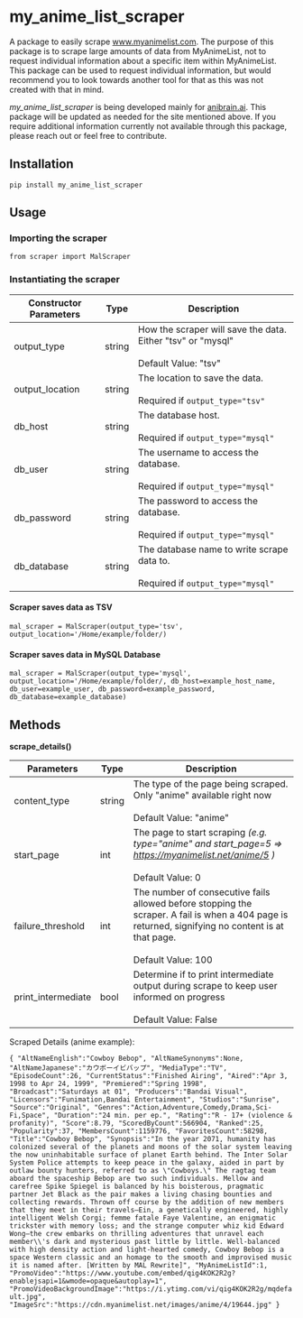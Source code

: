 # my_anime_list_scraper
A package to easily scrape www.myanimelist.com. The purpose of this package is to scrape large amounts of data from MyAnimeList, not to request individual information about a specific item within MyAnimeList. This package can be used to request individual information, but would recommend you to look towards another tool for that as this was not created with that in mind. 

*my_anime_list_scraper* is being developed mainly for [anibrain.ai](anibrain.ai). This package will be updated as needed for the site mentioned above. If you require additional information currently not available through this package, please reach out or feel free to contribute.

## Installation
`pip install my_anime_list_scraper`

## Usage
### Importing the scraper
`from scraper import MalScraper`

### Instantiating the scraper
| Constructor Parameters | Type | Description |
| --- | --- | --- |
| output_type | string | How the scraper will save the data. Either "tsv" or "mysql" <br/><br/> Default Value: "tsv" |
| output_location | string | The location to save the data. <br/><br/> Required if `output_type="tsv"` |
| db_host | string | The database host. <br/><br/> Required if `output_type="mysql"` |
| db_user | string | The username to access the database. <br/><br/> Required if `output_type="mysql"` |
| db_password | string | The password to access the database. <br/><br/> Required if `output_type="mysql"` |
| db_database | string | The database name to write scrape data to. <br/><br/> Required if `output_type="mysql"` |

#### Scraper saves data as TSV
`mal_scraper = MalScraper(output_type='tsv', output_location='/Home/example/folder/)`

#### Scraper saves data in MySQL Database
`mal_scraper = MalScraper(output_type='mysql', output_location='/Home/example/folder/, db_host=example_host_name, db_user=example_user, db_password=example_password, db_database=example_database)`

## Methods

**scrape_details()**

| Parameters | Type | Description |
| --- | --- | --- |
| content_type | string | The type of the page being scraped. <br/> Only "anime" available right now <br/><br/> Default Value: "anime" |
| start_page | int | The page to start scraping *(e.g. type="anime" and start_page=5 => https://myanimelist.net/anime/5 )* <br/><br/> Default Value: 0 |
| failure_threshold | int | The number of consecutive fails allowed before stopping the scraper. A fail is when a 404 page is returned, signifying no content is at that page. <br/><br/> Default Value: 100 |
| print_intermediate | bool | Determine if to print intermediate output during scrape to keep user informed on progress <br/><br/> Default Value: False |

Scraped Details (anime example):

`{
   "AltNameEnglish":"Cowboy Bebop",
   "AltNameSynonyms":None,
   "AltNameJapanese":"カウボーイビバップ",
   "MediaType":"TV",
   "EpisodeCount":26,
   "CurrentStatus":"Finished Airing",
   "Aired":"Apr 3, 1998 to Apr 24, 1999",
   "Premiered":"Spring 1998",
   "Broadcast":"Saturdays at 01",
   "Producers":"Bandai Visual",
   "Licensors":"Funimation,Bandai Entertainment",
   "Studios":"Sunrise",
   "Source":"Original",
   "Genres":"Action,Adventure,Comedy,Drama,Sci-Fi,Space",
   "Duration":"24 min. per ep.",
   "Rating":"R - 17+ (violence & profanity)",
   "Score":8.79,
   "ScoredByCount":566904,
   "Ranked":25,
   "Popularity":37,
   "MembersCount":1159776,
   "FavoritesCount":58298,
   "Title":"Cowboy Bebop",
   "Synopsis":"In the year 2071, humanity has colonized several of the planets and moons of the solar system leaving the now uninhabitable surface of planet Earth behind. The Inter Solar System Police attempts to keep peace in the galaxy, aided in part by outlaw bounty hunters, referred to as \"Cowboys.\" The ragtag team aboard the spaceship Bebop are two such individuals. Mellow and carefree Spike Spiegel is balanced by his boisterous, pragmatic partner Jet Black as the pair makes a living chasing bounties and collecting rewards. Thrown off course by the addition of new members that they meet in their travels—Ein, a genetically engineered, highly intelligent Welsh Corgi; femme fatale Faye Valentine, an enigmatic trickster with memory loss; and the strange computer whiz kid Edward Wong—the crew embarks on thrilling adventures that unravel each member\\'s dark and mysterious past little by little. Well-balanced with high density action and light-hearted comedy, Cowboy Bebop is a space Western classic and an homage to the smooth and improvised music it is named after. [Written by MAL Rewrite]",
   "MyAnimeListId":1,
   "PromoVideo":"https://www.youtube.com/embed/qig4KOK2R2g?enablejsapi=1&wmode=opaque&autoplay=1",
   "PromoVideoBackgroundImage":"https://i.ytimg.com/vi/qig4KOK2R2g/mqdefault.jpg",
   "ImageSrc":"https://cdn.myanimelist.net/images/anime/4/19644.jpg"
}`